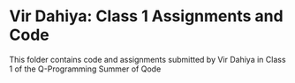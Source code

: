 # Vir Dahiya: Class 1 Assignments and Code
This folder contains code and assignments submitted by Vir Dahiya in Class 1 of the Q-Programming Summer of Qode